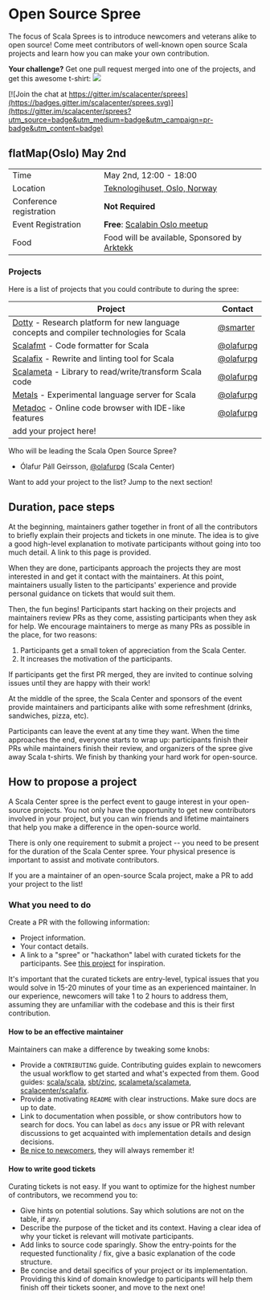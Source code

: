 # Open Source Spree

The focus of Scala Sprees is to introduce newcomers and veterans alike to open
source! Come meet contributors of well-known open source Scala projects and
learn how you can make your own contribution.

**Your challenge?** Get one pull request merged into one of the projects, and
get this awesome t-shirt:
![](https://pbs.twimg.com/media/CtnCrtvWAAAO0nE.jpg:small)

[![Join the chat at https://gitter.im/scalacenter/sprees](https://badges.gitter.im/scalacenter/sprees.svg)](https://gitter.im/scalacenter/sprees?utm_source=badge&utm_medium=badge&utm_campaign=pr-badge&utm_content=badge)

## flatMap(Oslo) May 2nd

|                         |                                                                    |
| ----------------------- | ------------------------------------------------------------------ |
| Time                    | May 2nd, 12:00 - 18:00                                             |
| Location                | [Teknologihuset, Oslo, Norway][]                                   |
| Conference registration | **Not Required**                                                   |
| Event Registration      | **Free**: [Scalabin Oslo meetup][]                                 |
| Food                    | Food will be available, Sponsored by [Arktekk](http://arktekk.no/) |

[teknologihuset, oslo, norway]: https://www.google.com/maps/search/?api=1&query=Pilestredet+56%2C+Oslo%2C+no
[scalabin oslo meetup]: https://www.meetup.com/scalabin/events/249937547/

### Projects

Here is a list of projects that you could contribute to during the spree:

| Project                                                                                   | Contact     |
| ----------------------------------------------------------------------------------------- | ----------- |
| [Dotty] - Research platform for new language concepts and compiler technologies for Scala | [@smarter]  |
| [Scalafmt] - Code formatter for Scala                                                     | [@olafurpg] |
| [Scalafix] - Rewrite and linting tool for Scala                                           | [@olafurpg] |
| [Scalameta] - Library to read/write/transform Scala code                                  | [@olafurpg] |
| [Metals] - Experimental language server for Scala                                         | [@olafurpg] |
| [Metadoc] - Online code browser with IDE-like features                                    | [@olafurpg] |
| add your project here!                                                                    |             |

Who will be leading the Scala Open Source Spree?

* Ólafur Páll Geirsson, [@olafurpg] (Scala Center)

Want to add your project to the list? Jump to the next section!

[@laughedelic]: https://github.com/laughedelic
[@smarter]: https://github.com/smarter
[@olafurpg]: https://github.com/olafurpg
[@duhemm]: https://github.com/Duhemm
[@jvican]: https://github.com/jvican
[bloop]: https://github.com/scalacenter/bloop
[scala native]: https://github.com/scala-native/scala-native
[dotty]: http://dotty.epfl.ch/
[metals]: https://github.com/scalameta/metals/labels/good%20first%20issue
[scalameta]: https://github.com/scalameta/scalameta/labels/Good%20first%20contribution
[scalafmt]: https://github.com/scalameta/scalafmt/labels/good%20first%20time%20contribution
[scalafix]: https://github.com/scalacenter/scalafix/labels/good%20first%20issue
[metadoc]: https://github.com/scalameta/metadoc/issues?q=is%3Aissue+is%3Aopen+label%3A%22help+wanted%22+sort%3Aupdated-desc

## Duration, pace steps

At the beginning, maintainers gather together in front of all the contributors
to briefly explain their projects and tickets in one minute. The idea is to give
a good high-level explanation to motivate participants without going into too
much detail. A link to this page is provided.

When they are done, participants approach the projects they are most interested
in and get it contact with the maintainers. At this point, maintainers usually
listen to the participants' experience and provide personal guidance on tickets
that would suit them.

Then, the fun begins! Participants start hacking on their projects and
maintainers review PRs as they come, assisting participants when they ask for
help. We encourage maintainers to merge as many PRs as possible in the place,
for two reasons:

1.  Participants get a small token of appreciation from the Scala Center.
2.  It increases the motivation of the participants.

If participants get the first PR merged, they are invited to continue solving
issues until they are happy with their work!

At the middle of the spree, the Scala Center and sponsors of the event provide
maintainers and participants alike with some refreshment (drinks, sandwiches,
pizza, etc).

Participants can leave the event at any time they want. When the time approaches
the end, everyone starts to wrap up: participants finish their PRs while
maintainers finish their review, and organizers of the spree give away Scala
t-shirts. We finish by thanking your hard work for open-source.

## How to propose a project

A Scala Center spree is the perfect event to gauge interest in your open-source
projects. You not only have the opportunity to get new contributors involved in
your project, but you can win friends and lifetime maintainers that help you
make a difference in the open-source world.

There is only one requirement to submit a project -- you need to be present for
the duration of the Scala Center spree. Your physical presence is important to
assist and motivate contributors.

If you are a maintainer of an open-source Scala project, make a PR to add your
project to the list!

### What you need to do

Create a PR with the following information:

* Project information.
* Your contact details.
* A link to a "spree" or "hackathon" label with curated tickets for the
  participants. See
  [this project](https://github.com/sbt/zinc/issues?utf8=✓&q=label:hackathon%20is:issue)
  for inspiration.

It's important that the curated tickets are entry-level, typical issues that you
would solve in 15-20 minutes of your time as an experienced maintainer. In our
experience, newcomers will take 1 to 2 hours to address them, assuming they are
unfamiliar with the codebase and this is their first contribution.

#### How to be an effective maintainer

Maintainers can make a difference by tweaking some knobs:

* Provide a `CONTRIBUTING` guide. Contributing guides explain to newcomers the
  usual workflow to get started and what's expected from them. Good guides:
  [scala/scala](https://github.com/scala/scala/blob/2.12.x/CONTRIBUTING.md),
  [sbt/zinc](https://github.com/sbt/zinc/blob/1.x/CONTRIBUTING.md),
  [scalameta/scalameta](https://github.com/scalameta/scalameta/blob/master/CONTRIBUTING.md),
  [scalacenter/scalafix](https://github.com/scala/scala/blob/2.12.x/CONTRIBUTING.md).
* Provide a motivating `README` with clear instructions. Make sure docs are up
  to date.
* Link to documentation when possible, or show contributors how to search for
  docs. You can label as `docs` any issue or PR with relevant discussions to get
  acquainted with implementation details and design decisions.
* [Be nice to newcomers](http://brson.github.io/2017/04/05/minimally-nice-maintainer),
  they will always remember it!

#### How to write good tickets

Curating tickets is not easy. If you want to optimize for the highest number of
contributors, we recommend you to:

* Give hints on potential solutions. Say which solutions are not on the table,
  if any.
* Describe the purpose of the ticket and its context. Having a clear idea of why
  your ticket is relevant will motivate participants.
* Add links to source code sparingly. Show the entry-points for the requested
  functionality / fix, give a basic explanation of the code structure.
* Be concise and detail specifics of your project or its implementation.
  Providing this kind of domain knowledge to participants will help them finish
  off their tickets sooner, and move to the next one!
